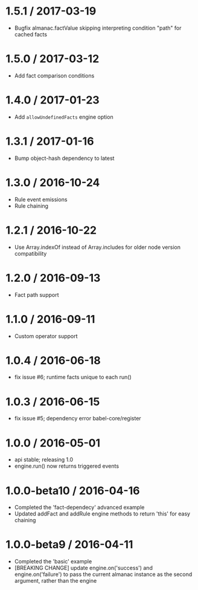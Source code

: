 1.5.1 / 2017-03-19
==================

  * Bugfix almanac.factValue skipping interpreting condition "path" for cached facts

1.5.0 / 2017-03-12
==================

  * Add fact comparison conditions

1.4.0 / 2017-01-23
==================

  * Add `allowUndefinedFacts` engine option

1.3.1 / 2017-01-16
==================

  * Bump object-hash dependency to latest

1.3.0 / 2016-10-24
==================

  * Rule event emissions
  * Rule chaining

1.2.1 / 2016-10-22
==================

  * Use Array.indexOf instead of Array.includes for older node version compatibility

1.2.0 / 2016-09-13
==================

  * Fact path support

1.1.0 / 2016-09-11
==================

  * Custom operator support

1.0.4 / 2016-06-18
==================

  * fix issue #6; runtime facts unique to each run()

1.0.3 / 2016-06-15
==================

  * fix issue #5; dependency error babel-core/register

1.0.0 / 2016-05-01
==================

  * api stable; releasing 1.0
  * engine.run() now returns triggered events

1.0.0-beta10 / 2016-04-16
==================

  * Completed the 'fact-dependecy' advanced example
  * Updated addFact and addRule engine methods to return 'this' for easy chaining

1.0.0-beta9 / 2016-04-11
==================

  * Completed the 'basic' example
  * [BREAKING CHANGE] update engine.on('success') and engine.on('failure') to pass the current almanac instance as the second argument, rather than the engine
